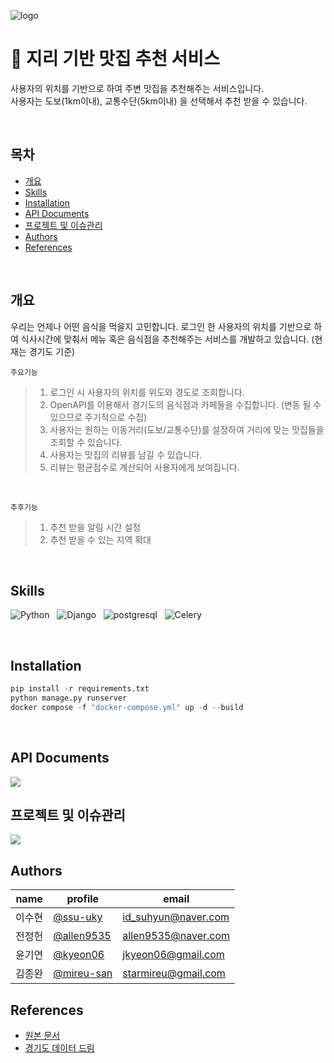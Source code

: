 ![logo](https://github.com/wanted-A/GIS-Restaurant/assets/101565486/7a4ea4ff-ac44-415e-91fe-eb3b91c283f2)

# 📍 지리 기반 맛집 추천 서비스
사용자의 위치를 기반으로 하여 주변 맛집을 추천해주는 서비스입니다. <br/>
사용자는 도보(1km이내), 교통수단(5km이내) 을 선택해서 추천 받을 수 있습니다.

<br/>

## 목차
- [개요](#개요)
- [Skills](#Skills)
- [Installation](#Installation)
- [API Documents](#API-Documents)
- [프로젝트 및 이슈관리](#프로젝트-및-이슈관리)
- [Authors](#Authors)
- [References](#References)

<br/>

## 개요
우리는 언제나 어떤 음식을 먹을지 고민합니다.
로그인 한 사용자의 위치를 기반으로 하여 식사시간에 맞춰서 메뉴 혹은 음식점을 추천해주는 서비스를 개발하고 있습니다.
(현재는 경기도 기준)

`주요기능`
> 1. 로그인 시 사용자의 위치를 위도와 경도로 조회합니다.
> 2. OpenAPI를 이용해서 경기도의 음식점과 카페들을 수집합니다. (변동 될 수 있으므로 주기적으로 수집)
> 3. 사용자는 원하는 이동거리(도보/교통수단)를 설정하여 거리에 맞는 맛집들을 조회할 수 있습니다.
> 4. 사용자는 맛집의 리뷰를 남길 수 있습니다.
> 5. 리뷰는 평균점수로 계산되어 사용자에게 보여집니다.

<br>

`추후기능`
> 1. 추천 받을 알림 시간 설정
> 2. 추천 받을 수 있는 지역 확대

<br>

## Skills
![Python](https://img.shields.io/badge/Python-3776AB.svg?style=for-the-badge&logo=Python&logoColor=white) &nbsp;
![Django](https://img.shields.io/badge/Django-092E20.svg?style=for-the-badge&logo=Django&logoColor=white) &nbsp;
![postgresql](https://img.shields.io/badge/postgresql-4169E1.svg?style=for-the-badge&logo=postgresql&logoColor=white) &nbsp;
![Celery](https://img.shields.io/badge/Celery-37814A.svg?style=for-the-badge&logo=Celery&logoColor=white)

<br>

## Installation
```py
pip install -r requirements.txt
python manage.py runserver
docker compose -f "docker-compose.yml" up -d --build
```

<br>

## API Documents

<a href="https://www.notion.so/ssu-uky/API-Docs-f74fa68afce8405ba80a3f93fab09678?pvs=4">
<img src="https://img.shields.io/badge/API_Document-8CA1AF.svg?style=for-the-badge&logo=readthedocs&logoColor=white&link=https://www.notion.so/ssu-uky/API-Docs-f74fa68afce8405ba80a3f93fab09678?pvs=4"/>
</a>

<br>

## 프로젝트 및 이슈관리
<a href="https://ssu-uky.notion.site/ssu-uky/Team-A-c365d2c6babf4d5494b108fa66b39c1f">
<img src="https://img.shields.io/badge/Notion-000000.svg?style=for-the-badge&logo=Notion&logoColor=white&link=https://ssu-uky.notion.site/ssu-uky/Team-A-c365d2c6babf4d5494b108fa66b39c1f"/>
</a>

## Authors
|name|profile|email|
|------|---|----|
|이수현|[@ssu-uky](https://github.com/ssu-uky)|id_suhyun@naver.com|
|전정헌|[@allen9535](https://github.com/allen9535)|allen9535@naver.com|
|윤기연|[@kyeon06](https://github.com/kyeon06)|jkyeon06@gmail.com|
|김종완|[@mireu-san](https://github.com/mireu-san)|starmireu@gmail.com|

## References
- [원본 문서](https://bow-hair-db3.notion.site/a9a2ec57b65545e4be7da370c4649007)
- [경기도 데이터 드림](https://data.gg.go.kr/portal/mainPage.do)